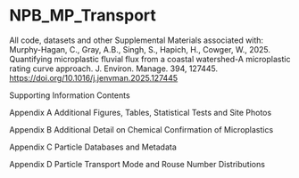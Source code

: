 # NPB_MP_Transport
All code, datasets and other Supplemental Materials associated with:
Murphy-Hagan, C., Gray, A.B., Singh, S., Hapich, H., Cowger, W., 2025. Quantifying microplastic fluvial flux from a coastal watershed-A microplastic rating curve approach. J. Environ. Manage. 394, 127445. https://doi.org/10.1016/j.jenvman.2025.127445


Supporting Information Contents

Appendix A	Additional Figures, Tables, Statistical Tests and Site Photos

Appendix B	Additional Detail on Chemical Confirmation of Microplastics

Appendix C	Particle Databases and Metadata

Appendix D	Particle Transport Mode and Rouse Number Distributions

